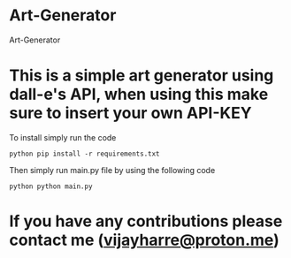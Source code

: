 # Art-Generator
Art-Generator

# This is a simple art generator using dall-e's API, when using this make sure to insert your own API-KEY

To install simply run the code

```python pip install -r requirements.txt ```

Then simply run main.py file by using the following code

```python python main.py ```

# If you have any contributions please contact me __(vijayharre@proton.me)__
